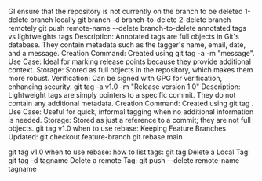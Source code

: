 GI ensure that the repository is not currently on the branch to be deleted
1-delete branch locally
git branch -d branch-to-delete
2-delete branch remotely
git push remote-name --delete branch-to-delete
annotated tags vs lightweights tags
Description: Annotated tags are full objects in Git's database. They contain metadata such as the tagger's name, email, date, and a message.
Creation Command: Created using git tag -a <tagname> -m "message".
Use Case: Ideal for marking release points because they provide additional context.
Storage: Stored as full objects in the repository, which makes them more robust.
Verification: Can be signed with GPG for verification, enhancing security.
git tag -a v1.0 -m "Release version 1.0"
Description: Lightweight tags are simply pointers to a specific commit. They do not contain any additional metadata.
Creation Command: Created using git tag <tagname>.
Use Case: Useful for quick, informal tagging when no additional information is needed.
Storage: Stored as just a reference to a commit; they are not full objects.
git tag v1.0
when to use rebase:
Keeping Feature Branches Updated:
git checkout feature-branch
git rebase main


git tag v1.0
when to use rebase:
how to list tags:
git tag
Delete a Local Tag: git tag -d tagname
Delete a remote Tag: git push --delete remote-name tagname
